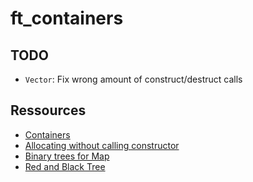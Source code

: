 # ft_containers

## TODO

* ``Vector``: Fix wrong amount of construct/destruct calls

## Ressources

* [Containers](http://www.cplusplus.com/reference/stl/)
* [Allocating without calling constructor](https://stackoverflow.com/a/4576380)
* [Binary trees for Map](https://stackoverflow.com/a/47934594)
* [Red and Black Tree](https://en.wikipedia.org/wiki/Red%E2%80%93black_tree)
